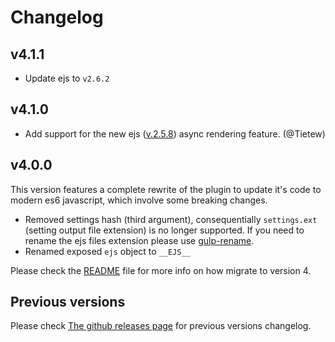 # Changelog

## v4.1.1

- Update ejs to `v2.6.2`

## v4.1.0

- Add support for the new ejs ([v.2.5.8](https://github.com/mde/ejs/releases/tag/v2.5.8)) async rendering feature. (@Tietew)

## v4.0.0

This version features a complete rewrite of the plugin to update it's code to modern es6 javascript, which involve some breaking changes.

- Removed settings hash (third argument), consequentially `settings.ext` (setting output file extension) is no longer supported. If you need to rename the ejs files extension please use [gulp-rename](https://npmjs.com/package/gulp-rename).
- Renamed exposed `ejs` object to `__EJS__`

Please check the [README](https://github.com/rogeriopvl/gulp-ejs/blob/master/README.md) file for more info on how  migrate to version 4.

## Previous versions

Please check [The github releases page](https://github.com/rogeriopvl/gulp-ejs/releases) for previous versions changelog.
